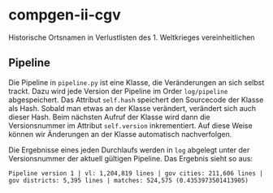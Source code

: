 # compgen-ii-cgv
Historische Ortsnamen in Verlustlisten des 1. Weltkrieges vereinheitlichen

## Pipeline

Die Pipeline in `pipeline.py` ist eine Klasse, die Veränderungen an sich selbst trackt. Dazu wird jede Version der Pipeline im Order `log/pipeline` abgespeichert. Das Attribut `self.hash` speichert den Sourcecode der Klasse als Hash. Sobald man etwas an der Klasse verändert, verändert sich auch dieser Hash. Beim nächsten Aufruf der Klasse wird dann die Versionsnummer im Attribut `self.version` inkrementiert. Auf diese Weise können wir Änderungen an der Klasse automatisch nachverfolgen.

Die Ergebnisse eines jeden Durchlaufs werden in `log` abgelegt unter der Versionsnummer der aktuell gültigen Pipeline. Das Ergebnis sieht so aus:
``` 
Pipeline version 1 | vl: 1,204,819 lines | gov cities: 211,606 lines | gov districts: 5,395 lines | matches: 524,575 (0.4353973501413905)
```

